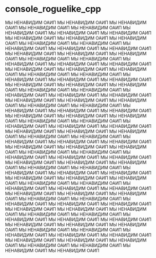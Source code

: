 # console_roguelike_cpp
МЫ НЕНАВИДИМ ОАИП
МЫ НЕНАВИДИМ ОАИП
МЫ НЕНАВИДИМ ОАИП
МЫ НЕНАВИДИМ ОАИП
МЫ НЕНАВИДИМ ОАИП
МЫ НЕНАВИДИМ ОАИП
МЫ НЕНАВИДИМ ОАИП
МЫ НЕНАВИДИМ ОАИП
МЫ НЕНАВИДИМ ОАИП
МЫ НЕНАВИДИМ ОАИП
МЫ НЕНАВИДИМ ОАИП
МЫ НЕНАВИДИМ ОАИП
МЫ НЕНАВИДИМ ОАИП
МЫ НЕНАВИДИМ ОАИП
МЫ НЕНАВИДИМ ОАИП
МЫ НЕНАВИДИМ ОАИП
МЫ НЕНАВИДИМ ОАИП
МЫ НЕНАВИДИМ ОАИП
МЫ НЕНАВИДИМ ОАИП
МЫ НЕНАВИДИМ ОАИП
МЫ НЕНАВИДИМ ОАИП
МЫ НЕНАВИДИМ ОАИП
МЫ НЕНАВИДИМ ОАИП
МЫ НЕНАВИДИМ ОАИП
МЫ НЕНАВИДИМ ОАИП
МЫ НЕНАВИДИМ ОАИП
МЫ НЕНАВИДИМ ОАИП
МЫ НЕНАВИДИМ ОАИП
МЫ НЕНАВИДИМ ОАИП
МЫ НЕНАВИДИМ ОАИП
МЫ НЕНАВИДИМ ОАИП
МЫ НЕНАВИДИМ ОАИП
МЫ НЕНАВИДИМ ОАИП
МЫ НЕНАВИДИМ ОАИП
МЫ НЕНАВИДИМ ОАИП
МЫ НЕНАВИДИМ ОАИП
МЫ НЕНАВИДИМ ОАИП
МЫ НЕНАВИДИМ ОАИП
МЫ НЕНАВИДИМ ОАИП
МЫ НЕНАВИДИМ ОАИП
МЫ НЕНАВИДИМ ОАИП
МЫ НЕНАВИДИМ ОАИП
МЫ НЕНАВИДИМ ОАИП
МЫ НЕНАВИДИМ ОАИП
МЫ НЕНАВИДИМ ОАИП
МЫ НЕНАВИДИМ ОАИП
МЫ НЕНАВИДИМ ОАИП
МЫ НЕНАВИДИМ ОАИП
МЫ НЕНАВИДИМ ОАИП
МЫ НЕНАВИДИМ ОАИП
МЫ НЕНАВИДИМ ОАИП
МЫ НЕНАВИДИМ ОАИП
МЫ НЕНАВИДИМ ОАИП
МЫ НЕНАВИДИМ ОАИП
МЫ НЕНАВИДИМ ОАИП
МЫ НЕНАВИДИМ ОАИП
МЫ НЕНАВИДИМ ОАИП
МЫ НЕНАВИДИМ ОАИП
МЫ НЕНАВИДИМ ОАИП
МЫ НЕНАВИДИМ ОАИП
МЫ НЕНАВИДИМ ОАИП
МЫ НЕНАВИДИМ ОАИП
МЫ НЕНАВИДИМ ОАИП
МЫ НЕНАВИДИМ ОАИП
МЫ НЕНАВИДИМ ОАИП
МЫ НЕНАВИДИМ ОАИП
МЫ НЕНАВИДИМ ОАИП
МЫ НЕНАВИДИМ ОАИП
МЫ НЕНАВИДИМ ОАИП
МЫ НЕНАВИДИМ ОАИП
МЫ НЕНАВИДИМ ОАИП
МЫ НЕНАВИДИМ ОАИП
МЫ НЕНАВИДИМ ОАИП
МЫ НЕНАВИДИМ ОАИП
МЫ НЕНАВИДИМ ОАИП
МЫ НЕНАВИДИМ ОАИП
МЫ НЕНАВИДИМ ОАИП
МЫ НЕНАВИДИМ ОАИП
МЫ НЕНАВИДИМ ОАИП
МЫ НЕНАВИДИМ ОАИП
МЫ НЕНАВИДИМ ОАИП
МЫ НЕНАВИДИМ ОАИП
МЫ НЕНАВИДИМ ОАИП
МЫ НЕНАВИДИМ ОАИП
МЫ НЕНАВИДИМ ОАИП
МЫ НЕНАВИДИМ ОАИП
МЫ НЕНАВИДИМ ОАИП
МЫ НЕНАВИДИМ ОАИП
МЫ НЕНАВИДИМ ОАИП
МЫ НЕНАВИДИМ ОАИП
МЫ НЕНАВИДИМ ОАИП
МЫ НЕНАВИДИМ ОАИП
МЫ НЕНАВИДИМ ОАИП
МЫ НЕНАВИДИМ ОАИП
МЫ НЕНАВИДИМ ОАИП
МЫ НЕНАВИДИМ ОАИП
МЫ НЕНАВИДИМ ОАИП
МЫ НЕНАВИДИМ ОАИП
МЫ НЕНАВИДИМ ОАИП
МЫ НЕНАВИДИМ ОАИП
МЫ НЕНАВИДИМ ОАИП
МЫ НЕНАВИДИМ ОАИП
МЫ НЕНАВИДИМ ОАИП
МЫ НЕНАВИДИМ ОАИП
МЫ НЕНАВИДИМ ОАИП
МЫ НЕНАВИДИМ ОАИП
МЫ НЕНАВИДИМ ОАИП
МЫ НЕНАВИДИМ ОАИП
МЫ НЕНАВИДИМ ОАИП
МЫ НЕНАВИДИМ ОАИП
МЫ НЕНАВИДИМ ОАИП
МЫ НЕНАВИДИМ ОАИП
МЫ НЕНАВИДИМ ОАИП
МЫ НЕНАВИДИМ ОАИП
МЫ НЕНАВИДИМ ОАИП
МЫ НЕНАВИДИМ ОАИП
МЫ НЕНАВИДИМ ОАИП
МЫ НЕНАВИДИМ ОАИП
МЫ НЕНАВИДИМ ОАИП
